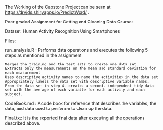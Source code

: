 The Working of the Capstone Project can be seen at https://drvjds.shinyapps.io/PredictWord/ .


Peer graded Assignment for Getting and Cleaning Data Course:

Dataset: Human Activity Recognition Using Smartphones

Files:

run_analysis.R : Performs data operations and executes the following 5 steps as mentioned in the assignment 

	Merges the training and the test sets to create one data set.
	Extracts only the measurements on the mean and standard deviation for each measurement.
	Uses descriptive activity names to name the activities in the data set
	Appropriately labels the data set with descriptive variable names.
	From the data set in step 4, creates a second, independent tidy data set with the average of each variable for each activity and each subject.

CodeBook.md : A code book for reference that describes the variables, the data, and data used to performe to clean up the data.

Final.txt: It is the exported final data after executing all the operations described above.



